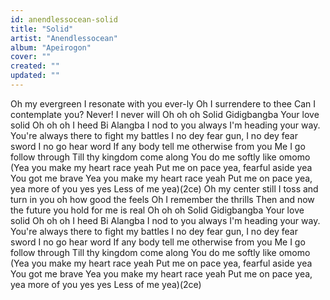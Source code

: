 ```yaml
---
id: anendlessocean-solid
title: "Solid"
artist: "Anendlessocean"
album: "Apeirogon"
cover: ""
created: ""
updated: ""
---
```


Oh my evergreen
I resonate with you ever-ly
Oh I surrendere to thee
Can I contemplate you?
Never! I never will
Oh oh oh
Solid
Gidigbangba
Your love solid
Oh oh oh
I heed
Bi Alangba
I nod to you always
I'm heading your way.
You're always there to fight my battles
I no dey fear gun, I no dey fear sword
I no go hear word
If any body tell me otherwise from you
Me I go follow through
Till thy kingdom come along
You do me softly like omomo
(Yea you make my heart race yeah
Put me on pace yea, fearful aside yea
You got me brave
Yea you make my heart race yeah
Put me on pace yea, yea more of you yes yes
Less of me yea)(2ce)
Oh my center still
I toss and turn in you oh how good the feels
Oh I remember the thrills
Then and now the future you hold for me is real
Oh oh oh
Solid
Gidigbangba
Your love solid
Oh oh oh
I heed
Bi Alangba
I nod to you always
I'm heading your way.
You're always there to fight my battles
I no dey fear gun, I no dey fear sword
I no go hear word
If any body tell me otherwise from you
Me I go follow through
Till thy kingdom come along
You do me softly like omomo
(Yea you make my heart race yeah
Put me on pace yea, fearful aside yea
You got me brave
Yea you make my heart race yeah
Put me on pace yea, yea more of you yes yes
Less of me yea)(2ce)
